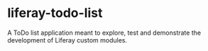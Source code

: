 # liferay-todo-list
A ToDo list application meant to explore, test and demonstrate the development of Liferay custom modules.
